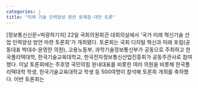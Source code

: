 ```yaml
---
categories: j
title: "미래 기술 인력양성 방안 문제점·대안 토론"
---
```

[정보통신신문=박광하기자] 22일 국회의원회관 대회의실에서 &#39;국가 미래 혁신기술 산업 인력양성 방안 마련 토론회&#39;가 개최됐다. 토론회는 국회 디지털 혁신과 미래 포럼(공동대표 박대수&middot;윤영찬 의원), 고용노동부, 과학기술정보통신부가 공동으로 주최하고 한국폴리텍대학, 한국기술교육대학교, 한국전자정보통신산업진흥회가 공동주관사로 참여했다. 이날 토론회에는 주호영 국민의힘 원내대표를 비롯한 여러 의원을 비롯해 한국폴리텍대학 학생, 한국기술교육대학교 학생 등 500여명이 참석해 토론회 개최를 축하했다. 이번 토론회는